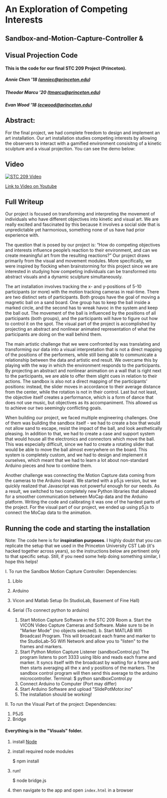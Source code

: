 # An Exploration of Competing Interests
## Sandbox-and-Motion-Capture-Controller &
## Visual Projection Code

#### This is the code for our final STC 209 Project (Princeton). 
##### Annie Chen '18 (anniec@princeton.edu)
##### Theodor Marcu '20 (tmarcu@princeton.edu)
##### Evan Wood '18 (ecwood@princeton.edu)

## Abstract:
For the final project, we had complete freedom to design and implement an art installation. Our art installation studies competing interests by allowing the observers to interact with a gamified environment consisitng of a kinetic sculpture and a visual projection. You can see the demo below:

## Video

[![STC 209 Video](https://i.imgur.com/ilJjzrG.png)](https://youtu.be/xtZd833lFZw)

[Link to Video on Youtube](https://youtu.be/xtZd833lFZw)


## Full Writeup

Our project is focused on transforming and interpreting the movement of individuals who have different objectives into kinetic and visual art. We are really excited and fascinated by this because it involves a social side that is unpredictable yet harmonious, something none of us have had prior experience with. 

The question that is posed by our project is: “How do competing objectives and interests influence people’s reaction to their environment, and can we create meaningful art from the resulting reactions?” Our project draws primarily from the visual and movement modules. More specifically, we were inspired by flocking when brainstorming for this project since we are interested in studying how competing individuals can be transformed into abstract visuals and a dynamic sculpture simultaneously.

The art installation involves tracking the x- and y-positions of 5-10 participants (or more) with the motion tracking cameras in real-time. There are two distinct sets of participants. Both groups have the goal of moving a magnetic ball on a sand board. One group has to keep the ball inside a marked circle, and the second has to wreak havoc in the system and keep the ball out. The movement of the ball is influenced by the positions of all participants (both groups), and the participants will have to figure out how to control it on the spot. The visual part of the project is accomplished by projecting an abstract and nonlinear animated representation of what the participants are doing on the wall behind them.

The main artistic challenge that we were confronted by was translating and transforming our data into a visual interpretation that is not a direct mapping of the positions of the performers, while still being able to communicate a relationship between the data and artistic end result. We overcame this by playing with the way in which the environment responds to the participants. By projecting an abstract and nonlinear animation on a wall that is right next to the participants, we are able to offer them slight cues in relation to their actions. The sandbox is also not a direct mapping of the participants’ positions: instead, the slider moves in accordance to their average distance from the center, while the rotation is not in their control. Last but not least, the objective itself creates a performance, which is a form of dance that does not use music, but objectives as its accompaniment. This allowed us to achieve our two seemingly conflicting goals.

When building our project, we faced multiple engineering challenges. One of them was building the sandbox itself - we had to create a box that would not allow sand to escape, resist the impact of the ball, and look aesthetically pleasing. In addition to that, we had to create a case and support system that would house all the electronics and connectors which move the ball. This was especially difficult, since we had to create a rotating slider that would be able to move the ball almost everywhere on the board. This system is completely custom, and we had to design and implement it ourselves, which meant that we had to learn a lot about non-standard Arduino pieces and how to combine them.

Another challenge was connecting the Motion Capture data coming from the cameras to the Arduino board. We started with a p5.js version, but we quickly realized that Javascript was not powerful enough for our needs. As a result, we switched to two completely new Python libraries that allowed for a smoother communication between MoCap data and the Arduino platform. Writing the code and calibrating it was one of the hardest parts of the project. For the visual part of our project, we ended up using p5.js to connect the MoCap data to the animation.

## Running the code and starting the installation
Note: The code here is for **inspiration purposes**. I highly doubt that you can replicate the setup that we used in the Princeton University CST Lab (it's hacked together across years), so the instructions below are pertinent only to that specific setup. Still, if you need some help doing something similar, I hope this helps!


I. To run the Sandbox Motion Capture Controller:
Dependencies:
1. Liblo
2. Arduino
3. Vicon and Matlab Setup (In StudioLab, Basement of Fine Hall)
4. Serial (To connect python to arduino)


   1. Start Motion Capture Software in the STC 209 Room
      a. Start the VICON Video Capture Cameras and Software. Make sure to be in "Marker Mode" (no objects selected).
      b. Start MATLAB Wifi Broadcast Program. This will broadcast each frame and marker to the StudioLab-5G Wifi Network and allow you to "listen" to the frames and markers.
   2. Start Python Motion Capture Listener (sandboxControl.py)
      The program listens to port 3333 using liblo and reads each frame and marker. It syncs itself with the broadcast by waiting for a frame and then starts averaging all the x and y positions of the markers. The sandbox control program will then send this average to the arduino microcontroller.
      Terminal: $ python sandboxControl.py
   3. Connect Arduino to Computer (Port may differ)
   4. Start Arduino Software and upload "SlidePotMotor.ino"
   5. The installation should be working!


II. To run the Visual Part of the project:
Dependencies: 
1. P5JS
2. Bridge

#### Everything is in the "Visuals" folder.

1. install [Node](nodejs.org)

2. install required node modules

    $ npm install

3. run!

    $ node bridge.js

4. then navigate to the app and open `index.html` in a browser